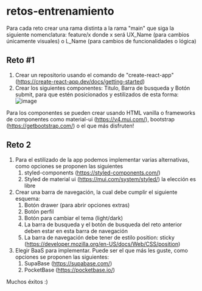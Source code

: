 # retos-entrenamiento

Para cada reto crear una rama distinta a la rama "main" que siga la siguiente nomenclatura: feature/x donde x será UX_Name (para cambios únicamente visuales) o L_Name (para cambios de funcionalidades o lógica)

## Reto #1
1. Crear un repositorio usando el comando de "create-react-app" (https://create-react-app.dev/docs/getting-started) 
2. Crear los siguientes componentes: Titulo, Barra de busqueda y Botón submit, para que estén posicionados y estilizados de esta forma: ![image](https://user-images.githubusercontent.com/26677733/218548015-1f9cc937-72b6-4930-a1df-5f4e7ed6de39.png)

Para los componentes se pueden crear usando HTML vanilla o frameworks de componentes como material-ui (https://v4.mui.com/), bootstrap (https://getbootstrap.com/) o el que más disfruten!

## Reto 2
1. Para el estilizado de la app podemos implementar varias alternativas, como opciones se proponen las siguientes 
    1. styled-components (https://styled-components.com/) 
    2. Styled de material ui (https://mui.com/system/styled/) la elección es libre
3. Crear una barra de navegación, la cual debe cumplir el siguiente esquema:
    1. Botón drawer (para abrir opciones extras)
    2. Botón perfil
    3. Botón para cambiar el tema (light/dark)
    4. La barra de busqueda y el botón de busqueda del reto anterior deben estar en esta barra de navegación
    5. La barra de navegación debe tener de estilo position: sticky (https://developer.mozilla.org/en-US/docs/Web/CSS/position)
4. Elegir BaaS para implementar. Puede ser el que más les guste, como opciones se proponen las siguientes:
    1. SupaBase (https://supabase.com/)
    2. PocketBase (https://pocketbase.io/)
    
    
    
    
Muchos éxitos :)
